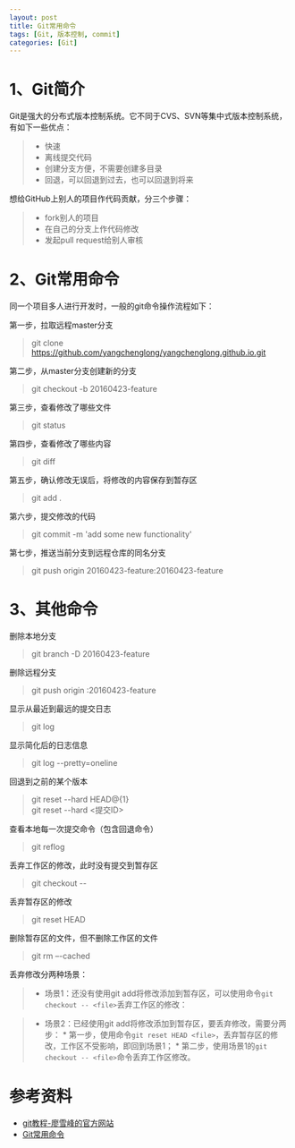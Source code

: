 ```yaml
---
layout: post
title: Git常用命令
tags: [Git, 版本控制, commit]
categories: [Git]
---
```




# 1、Git简介

Git是强大的分布式版本控制系统。它不同于CVS、SVN等集中式版本控制系统，有如下一些优点：

>* 快速
>* 离线提交代码
>* 创建分支方便，不需要创建多目录
>* 回退，可以回退到过去，也可以回退到将来


想给GitHub上别人的项目作代码贡献，分三个步骤：

>* fork别人的项目
>* 在自己的分支上作代码修改
>* 发起pull request给别人审核


# 2、Git常用命令

同一个项目多人进行开发时，一般的git命令操作流程如下：

第一步，拉取远程master分支

> git clone https://github.com/yangchenglong/yangchenglong.github.io.git


第二步，从master分支创建新的分支

>git checkout -b 20160423-feature

第三步，查看修改了哪些文件

> git status

第四步，查看修改了哪些内容

> git diff

第五步，确认修改无误后，将修改的内容保存到暂存区

> git add .

第六步，提交修改的代码

> git commit -m 'add some new functionality'

第七步，推送当前分支到远程仓库的同名分支

>git push origin 20160423-feature:20160423-feature




# 3、其他命令

删除本地分支

> git branch -D 20160423-feature


删除远程分支

> git push origin :20160423-feature


显示从最近到最远的提交日志

> git log 


显示简化后的日志信息

> git log --pretty=oneline


回退到之前的某个版本
 
> git reset --hard HEAD@{1}  
> git reset --hard <提交ID>


查看本地每一次提交命令（包含回退命令）

> git reflog


丢弃工作区的修改，此时没有提交到暂存区

> git checkout -- <file>


丢弃暂存区的修改

> git reset HEAD <file>


删除暂存区的文件，但不删除工作区的文件

> git rm –-cached <file>


丢弃修改分两种场景：

>* 场景1：还没有使用git add将修改添加到暂存区，可以使用命令`git checkout -- <file>`丢弃工作区的修改：

>* 场景2：已经使用git add将修改添加到暂存区，要丢弃修改，需要分两步：
    * 第一步，使用命令`git reset HEAD <file>`，丢弃暂存区的修改，工作区不受影响，即回到场景1；
    * 第二步，使用场景1的`git checkout -- <file>`命令丢弃工作区修改。



# 参考资料

* [git教程-廖雪峰的官方网站](http://www.liaoxuefeng.com/wiki/0013739516305929606dd18361248578c67b8067c8c017b000)
* [Git常用命令](http://www.cnblogs.com/cspku/articles/Git_cmds.html)


